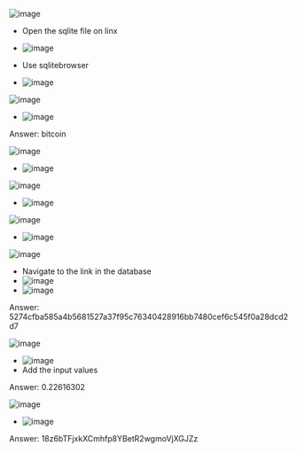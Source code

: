 ![image](https://github.com/user-attachments/assets/6c6052a9-b809-43e3-8391-06012423eadf)

- Open the sqlite file on linx
- ![image](https://github.com/user-attachments/assets/744dd444-9c1a-4775-b816-19fdc8740b7b)

- Use sqlitebrowser
- ![image](https://github.com/user-attachments/assets/c09ccadd-0782-4cf9-92b3-de38bc5261a3)

![image](https://github.com/user-attachments/assets/227e92b3-9464-49cf-818b-4ce2f316fe7e)
- ![image](https://github.com/user-attachments/assets/a21e3551-c5f5-48c2-a5c2-361e098e10b1)

Answer: bitcoin

![image](https://github.com/user-attachments/assets/fbe6d63c-530c-44ce-8a60-6b9c61b5418e)
- ![image](https://github.com/user-attachments/assets/b9514b88-f56b-42c7-8b18-b125c3ce3bc3)

![image](https://github.com/user-attachments/assets/751646c2-af19-4c5f-a7ea-4f80ab4b8b0a)
- ![image](https://github.com/user-attachments/assets/b19df3e0-dff4-4b41-84cf-b67b6ca207dd)

![image](https://github.com/user-attachments/assets/8fdaf489-3cf7-4f13-a59a-f5504d7c1953)
- ![image](https://github.com/user-attachments/assets/ca91eac6-d73e-4607-92fb-136f3e264757)

![image](https://github.com/user-attachments/assets/72ba24ca-3966-4c98-a7ea-c0e2e809ad17)
- Navigate to the link in the database
- ![image](https://github.com/user-attachments/assets/458cc802-0337-439a-bef3-ac005cf69a18)
- ![image](https://github.com/user-attachments/assets/6faea5b6-201d-45cc-abd0-3ab372c918ff)

Answer: 5274cfba585a4b5681527a37f95c76340428916bb7480cef6c545f0a28dcd2d7

![image](https://github.com/user-attachments/assets/05e197b6-e04a-4947-a995-04f297957857)
- ![image](https://github.com/user-attachments/assets/7c1852d6-13f6-4c6c-8fd9-a0bc385fb40b)
- Add the input values

Answer: 0.22616302

![image](https://github.com/user-attachments/assets/ece1675e-1583-48b2-a3de-39a444543bb3)
- ![image](https://github.com/user-attachments/assets/1403cbbb-6859-4a2c-8d09-3cb3c75dd7a7)

Answer: 18z6bTFjxkXCmhfp8YBetR2wgmoVjXGJZz

